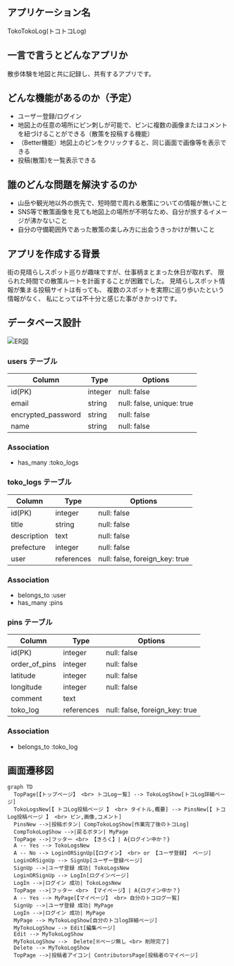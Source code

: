 ## アプリケーション名
TokoTokoLog(トコトコLog)

## 一言で言うとどんなアプリか
散歩体験を地図と共に記録し、共有するアプリです。

## どんな機能があるのか（予定）
- ユーザー登録/ログイン
- 地図上の任意の場所にピン刺しが可能で、ピンに複数の画像またはコメントを紐づけることができる（散策を投稿する機能）
- （Better機能）地図上のピンをクリックすると、同じ画面で画像等を表示できる
- 投稿(散策)を一覧表示できる

## 誰のどんな問題を解決するのか
- 山岳や観光地以外の旅先で、短時間で周れる散策についての情報が無いこと
- SNS等で散策画像を見ても地図上の場所が不明なため、自分が旅するイメージが沸かないこと
- 自分の守備範囲外であった散策の楽しみ方に出会うきっかけが無いこと

## アプリを作成する背景
街の見晴らしスポット巡りが趣味ですが、仕事柄まとまった休日が取れず、
限られた時間での散策ルートを計画することが困難でした。
見晴らしスポット情報が集まる投稿サイトは有っても、
複数のスポットを実際に巡り歩いたという情報がなく、
私にとっては不十分と感じた事がきかっけです。

## データベース設計

![ER図](https://gyazo.com/3a17a2dd4456397ff18b277d14efdf3d)

### users テーブル

| Column             | Type   | Options     |
| ------------------ | ------ | ----------- |
| id(PK)             | integer | null: false               |
| email              | string | null: false, unique: true |
| encrypted_password | string | null: false |
| name               | string | null: false |

### Association

- has_many :toko_logs

### toko_logs テーブル

| Column             | Type       | Options     |
| ------------------ | ------     | ----------- |
| id(PK)             | integer    | null: false               |
| title              | string     | null: false |
| description        | text       | null: false |
| prefecture        | integer    | null: false |
| user               | references | null: false, foreign_key: true |

 

### Association

- belongs_to :user
- has_many :pins

### pins テーブル

| Column             | Type       | Options     |
| ------------------ | ------     | ----------- |
| id(PK)             | integer    | null: false               |
| order_of_pins      | integer    | null: false               |
| latitude           | integer    | null: false               |
| longitude          | integer    | null: false               |
| comment            | text       |                           |
| toko_log           | references | null: false, foreign_key: true |

### Association

- belongs_to :toko_log

<!-- 一つのピンに複数の画像を登録する機能は、ActiveStorageで実装する -->

## 画面遷移図
```mermaid
graph TD
  TopPage[【トップページ】 <br> トコLog一覧] --> TokoLogShow[トコLog詳細ページ]
  TokoLogsNew[【 トコLog投稿ページ 】 <br> タイトル,概要] --> PinsNew[【 トコLog投稿ページ 】 <br> ピン,画像,コメント]
  PinsNew -->|投稿ボタン| CompTokoLogShow[作業完了後のトコLog]
  CompTokoLogShow -->|戻るボタン| MyPage
  TopPage -->|フッター <br> 【きろく】| A{ログイン中か？}
  A -- Yes --> TokoLogsNew
  A -- No --> LoginORSignUp[【ログイン】 <br> or 【ユーザ登録】 ページ]
  LoginORSignUp --> SignUp[ユーザー登録ページ]
  SignUp -->|ユーザ登録 成功| TokoLogsNew
  LoginORSignUp --> LogIn[ログインページ]
  LogIn -->|ログイン 成功| TokoLogsNew
  TopPage -->|フッター <br> 【マイページ】| A{ログイン中か？}
  A -- Yes --> MyPage[【マイページ】 <br> 自分のトコログ一覧]
  SignUp -->|ユーザ登録 成功| MyPage
  LogIn -->|ログイン 成功| MyPage
  MyPage --> MyTokoLogShow[自分のトコlog詳細ページ]
  MyTokoLogShow --> Edit[編集ページ]
  Edit --> MyTokoLogShow
  MyTokoLogShow -->  Delete[※ページ無し <br> 削除完了]
  Delete --> MyTokoLogShow
  TopPage -->|投稿者アイコン| ContributorsPage[投稿者のマイページ]
```